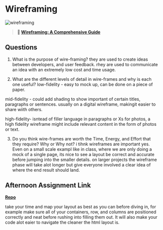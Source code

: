 # Wireframing

![wireframing](https://bcw.blob.core.windows.net/public/img/courses/2293087935019893)

> **📖 [Wireframing: A Comprehensive Guide](https://codeworksacademy.com/fs-student-guide/resources/wk1/06-Wireframing)**

## Questions

1. What is the purpose of wire-framing? 
they are used to create ideas between developers, and user feedback. rhey are used to communicate an idea with an extremely low cost and  time usage.

2. What are the different levels of detail in wire-frames and why is each one useful?
low-fidelity - easy to mock up, can be done on a piece of paper.

mid-fidelity - could add shading to show important of certain titles, paragraphs or sentences. usually on a digital wireframe, makingit easier to share wiith others.

 high-fidelity- isntead of filler language in paragraphs or Xs for photos, a high fidelity wireframe might include relevant content in the form of photos or text.

3. Do you think wire-frames are worth the Time, Energy, and Effort that they require? Why or Why not?
    i tihnk wireframes are important yes. Even on a small scale exampl like in class, where we are only doing a mock of a single page, its nice to see a layout be correct and accurate before jumping into the smaller details. on larger projects the wireframe phase will take alot longer but give everyone involved a clear idea of where the end result should land. 

## Afternoon Assignment Link

**[Repo](https://github.com/TyHafen/jane-doore.git)**

take your time and map your layout as best as you can before diving in, for example make sure all of your containers, row, and columns are positioned correctly and neat before rushing into filling them out. It will also make your code alot eaier to navigate the cleaner the html layout is.
